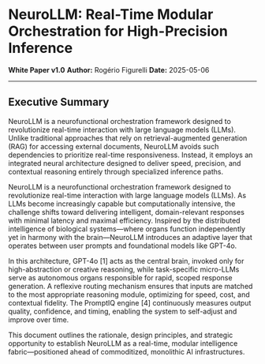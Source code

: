 # NeuroLLM: Real-Time Modular Orchestration for High-Precision Inference

**White Paper v1.0**
**Author:** Rogério Figurelli
**Date:** 2025-05-06

---

## Executive Summary

NeuroLLM is a neurofunctional orchestration framework designed to revolutionize real-time interaction with large language models (LLMs). Unlike traditional approaches that rely on retrieval-augmented generation (RAG) for accessing external documents, NeuroLLM avoids such dependencies to prioritize real-time responsiveness. Instead, it employs an integrated neural architecture designed to deliver speed, precision, and contextual reasoning entirely through specialized inference paths.

NeuroLLM is a neurofunctional orchestration framework designed to revolutionize real-time interaction with large language models (LLMs). As LLMs become increasingly capable but computationally intensive, the challenge shifts toward delivering intelligent, domain-relevant responses with minimal latency and maximal efficiency. Inspired by the distributed intelligence of biological systems—where organs function independently yet in harmony with the brain—NeuroLLM introduces an adaptive layer that operates between user prompts and foundational models like GPT-4o.

In this architecture, GPT-4o \[1] acts as the central brain, invoked only for high-abstraction or creative reasoning, while task-specific micro-LLMs serve as autonomous organs responsible for rapid, scoped response generation. A reflexive routing mechanism ensures that inputs are matched to the most appropriate reasoning module, optimizing for speed, cost, and contextual fidelity. The PromptIQ engine \[4] continuously measures output quality, confidence, and timing, enabling the system to self-adjust and improve over time.

This document outlines the rationale, design principles, and strategic opportunity to establish NeuroLLM as a real-time, modular intelligence fabric—positioned ahead of commoditized, monolithic AI infrastructures.
